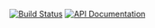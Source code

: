 [![Build Status](https://drone.io/github.com/benlemasurier/config/status.png)](https://drone.io/github.com/benlemasurier/config/latest)
[![API Documentation](http://img.shields.io/badge/api-Godoc-blue.svg?style=flat-square)](http://godoc.org/github.com/benlemasurier/config)
